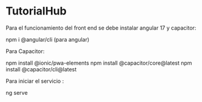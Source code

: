 # TutorialHub

Para el funcionamiento del front end se debe instalar angular 17 y capacitor:

  npm i @angular/cli (para angular)

  Para Capacitor:

  npm install @ionic/pwa-elements
  npm install @capacitor/core@latest
  npm install @capacitor/cli@latest

Para iniciar el servicio :

ng serve
  

